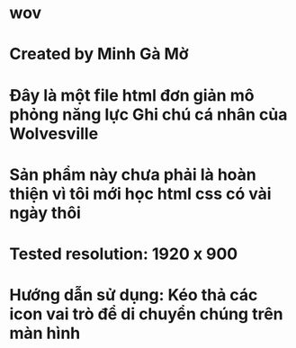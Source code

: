 # wov
# Created by Minh Gà Mờ
# Đây là một file html đơn giản mô phỏng năng lực Ghi chú cá nhân của Wolvesville
# Sản phẩm này chưa phải là hoàn thiện vì tôi mới học html css có vài ngày thôi

# Tested resolution: 1920 x 900
# Hướng dẫn sử dụng: Kéo thả các icon vai trò để di chuyển chúng trên màn hình
